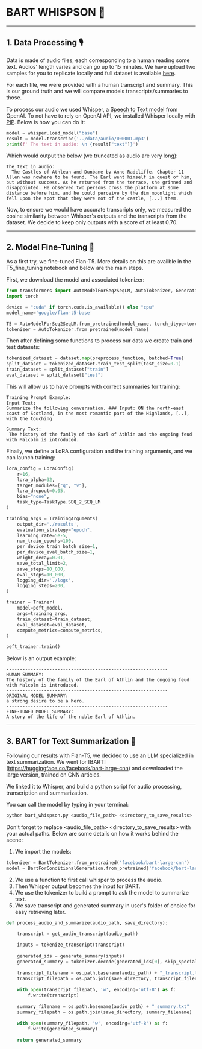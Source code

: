 # BART WHISPSON :robot:

---

## 1. Data Processing :studio_microphone:

Data is made of audio files, each corresponding to a human reading some text. Audios' length varies and can go up to 15 minutes. We have upload two samples for you to replicate locally and full dataset is available [here](https://www.kaggle.com/datasets/nfedorov/audio-summarization).

For each file, we were provided with a human transcript and summary. This is our ground truth and we will compare models transcripts/summaries to those.

To process our audio we used Whisper, a [Speech to Text model](https://platform.openai.com/docs/guides/speech-to-text) from OpenAI. To not have to rely on OpenAI API, we installed Whisper locally with [PIP](https://pypi.org/project/openai-whisper/).
Below is how you can do it:

```python
model = whisper.load_model("base")
result = model.transcribe('../data/audio/000001.mp3')
print(f' The text in audio: \n {result["text"]}')
```

Which would output the below (we truncated as audio are very long):
```
The text in audio: 
  The Castles of Athlean and Dunbane by Anne Radcliffe. Chapter 11 Allen was nowhere to be found. The Earl went himself in quest of him, but without success. As he returned from the terrace, she grinned and disappointed. He observed two persons cross the platform at some distance before him, and he could perceive by the dim moonlight which fell upon the spot that they were not of the castle, [...] them.
```

Now, to ensure we would have accurate transcripts only, we measured the cosine similarity between Whisper's outputs and the transcripts from the dataset. We decide to keep only outputs with a score of at least 0.70.

---

## 2. Model Fine-Tuning :telescope:

As a first try, we fine-tuned Flan-T5. More details on this are availble in the T5_fine_tuning notebook and below are the main steps.

First, we download the model and associated tokenizer:

```python
from transformers import AutoModelForSeq2SeqLM, AutoTokenizer, GenerationConfig, TrainingArguments, Trainer
import torch

device = "cuda" if torch.cuda.is_available() else "cpu"
model_name='google/flan-t5-base'

T5 = AutoModelForSeq2SeqLM.from_pretrained(model_name, torch_dtype=torch.bfloat16).to(device)
tokenizer = AutoTokenizer.from_pretrained(model_name)
```

Then after defining some functions to process our data we create train and test datasets:

```python
tokenized_dataset = dataset.map(preprocess_function, batched=True)
split_dataset = tokenized_dataset.train_test_split(test_size=0.1)
train_dataset = split_dataset["train"]
eval_dataset = split_dataset["test"]
```

This will allow us to have prompts with correct summaries for training:

```
Training Prompt Example:
Input Text:
Summarize the following conversation. ### Input: ON the north-east coast of Scotland, in the most romantic part of the Highlands, [..], with the touching

Summary Text:
 The history of the family of the Earl of Athlin and the ongoing feud with Malcolm is introduced. 
```

Finally, we define a LoRA configuration and the training arguments, and we can launch training:

```python
lora_config = LoraConfig(
    r=16,
    lora_alpha=32,
    target_modules=["q", "v"],
    lora_dropout=0.05,
    bias="none",
    task_type=TaskType.SEQ_2_SEQ_LM
)

training_args = TrainingArguments(
    output_dir='./results',
    evaluation_strategy="epoch",
    learning_rate=5e-5,
    num_train_epochs=100,
    per_device_train_batch_size=1,
    per_device_eval_batch_size=1,
    weight_decay=0.01,
    save_total_limit=2,
    save_steps=10_000,
    eval_steps=10_000,
    logging_dir='./logs',
    logging_steps=200,
)

trainer = Trainer(
    model=peft_model,
    args=training_args,
    train_dataset=train_dataset,
    eval_dataset=eval_dataset,
    compute_metrics=compute_metrics,
)

peft_trainer.train()
```

Below is  an output example:

```
------------------------------------------------------------
HUMAN SUMMARY:
The history of the family of the Earl of Athlin and the ongoing feud with Malcolm is introduced.      
------------------------------------------------------------
ORIGINAL MODEL SUMMARY:
a strong desire to be a hero.
------------------------------------------------------------
FINE-TUNED MODEL SUMMARY:
A story of the life of the noble Earl of Athlin.
```

---

## 3. BART for Text Summarization :satellite:

Following our results with Flan-T5, we decided to use an LLM specialized in text summarization. We went for [BART] (https://huggingface.co/facebook/bart-large-cnn) and downloaded the large version, trained on CNN articles.

We linked it to Whisper, and build a python script for audio processing, transcription and summarization. 

You can call the model by typing in your terminal:

```bash
python bart_whispson.py <audio_file_path> <directory_to_save_results>
```
Don't forget to replace  <audio_file_path> <directory_to_save_results> with your actual paths.
Below are some details on how it works behind the scene:

1. We import the models:

```python
tokenizer = BartTokenizer.from_pretrained('facebook/bart-large-cnn')
model = BartForConditionalGeneration.from_pretrained('facebook/bart-large-cnn')
```

2. We use a function to first call whisper to process the audio.
3. Then Whisper output becomes the input for BART.
4. We use the tokenizer to build a prompt to ask the model to summarize text.
5. We save transcript and generated summary in user's folder of choice for easy retrieving later. 

```python
def process_audio_and_summarize(audio_path, save_directory):

    transcript = get_audio_transcript(audio_path)
    
    inputs = tokenize_transcript(transcript)
    
    generated_ids = generate_summary(inputs)
    generated_summary = tokenizer.decode(generated_ids[0], skip_special_tokens=True)
    
    transcript_filename = os.path.basename(audio_path) + "_transcript.txt"
    transcript_filepath = os.path.join(save_directory, transcript_filename)
    
    with open(transcript_filepath, 'w', encoding='utf-8') as f:
        f.write(transcript)
    
    summary_filename = os.path.basename(audio_path) + "_summary.txt"
    summary_filepath = os.path.join(save_directory, summary_filename)
    
    with open(summary_filepath, 'w', encoding='utf-8') as f:
        f.write(generated_summary)
    
    return generated_summary
```
